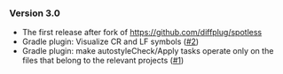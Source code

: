 ### Version 3.0

* The first release after fork of https://github.com/diffplug/spotless
* Gradle plugin: Visualize CR and LF symbols ([#2](https://github.com/autostyle/autostyle/issues/2))
* Gradle plugin: make autostyleCheck/Apply tasks operate only on the files that belong to the relevant projects ([#1](https://github.com/autostyle/autostyle/issues/1))
